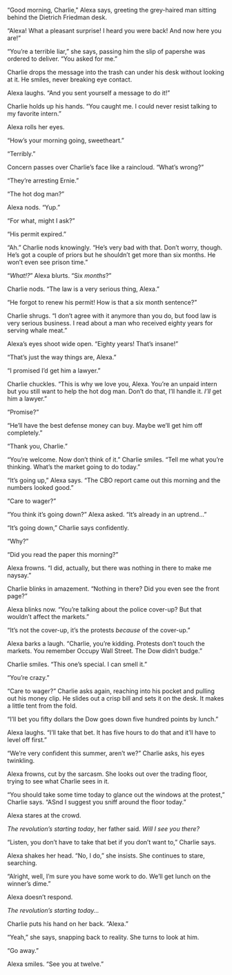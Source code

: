 “Good morning, Charlie," Alexa says, greeting the grey-haired man sitting behind
the Dietrich Friedman desk.

“Alexa! What a pleasant surprise! I heard you were back! And now here you are!”

“You’re a terrible liar,” she says, passing him the slip of papershe was ordered
to deliver. “You asked for me.”

Charlie drops the message into the trash can under his desk without looking at
it. He smiles, never breaking eye contact.

Alexa laughs. “And you sent yourself a message to do it!”

Charlie holds up his hands. “You caught me. I could never resist talking to my
favorite intern.”

Alexa rolls her eyes.

“How’s your morning going, sweetheart.”

“Terribly.”

Concern passes over Charlie’s face like a raincloud. “What’s wrong?”

“They’re arresting Ernie.”

“The hot dog man?”

Alexa nods. “Yup.”

“For what, might I ask?”

“His permit expired.”

“Ah.” Charlie nods knowingly. “He’s very bad with that. Don’t worry, though.
He’s got a couple of priors but he shouldn’t get more than six months. He won’t
even see prison time.”

“_What!?_” Alexa blurts. “Six _months_?”

Charlie nods. “The law is a very serious thing, Alexa.”

“He forgot to renew his permit! How is that a six month sentence?”

Charlie shrugs. “I don’t agree with it anymore than you do, but food law is very
serious business. I read about a man who received eighty years for serving whale
meat.”

Alexa’s eyes shoot wide open. “Eighty years! That’s insane!”

“That’s just the way things are, Alexa.”

“I promised I’d get him a lawyer.”

Charlie chuckles. “This is why we love you, Alexa. You’re an unpaid intern but
you still want to help the hot dog man. Don’t do that, I’ll handle it. _I’ll_
get him a lawyer.”

“Promise?”

“He’ll have the best defense money can buy. Maybe we’ll get him off completely.”

“Thank you, Charlie.”

“You’re welcome. Now don’t think of it.” Charlie smiles. “Tell me what you’re
thinking. What’s the market going to do today.”

“It’s going up,” Alexa says. “The CBO report came out this morning and the
numbers looked good.”

“Care to wager?”

“You think it’s going down?” Alexa asked. “It’s already in an uptrend...”

“It’s going down,” Charlie says confidently.

“Why?”

“Did you read the paper this morning?”

Alexa frowns. “I did, actually, but there was nothing in there to make me
naysay.”

Charlie blinks in amazement. “Nothing in there? Did you even see the front
page?”

Alexa blinks now. “You’re talking about the police cover-up? But that wouldn’t
affect the markets.”

“It’s not the cover-up, it’s the protests _because_ of the cover-up.”

Alexa barks a laugh. “Charlie, you’re kidding. Protests don’t touch the markets.
You remember Occupy Wall Street. The Dow didn’t budge.”

Charlie smiles. “This one’s special. I can smell it.”

“You’re crazy.”

“Care to wager?” Charlie asks again, reaching into his pocket and pulling out
his money clip. He slides out a crisp bill and sets it on the desk. It makes a
little tent from the fold.

“I’ll bet you fifty dollars the Dow goes down five hundred points by lunch.”

Alexa laughs. “I’ll take that bet. It has five hours to do that and it’ll have
to level off first.”

“We’re very confident this summer, aren’t we?” Charlie asks, his eyes twinkling.

Alexa frowns, cut by the sarcasm. She looks out over the trading floor, trying
to see what Charlie sees in it.

“You should take some time today to glance out the windows at the protest,”
Charlie says. “ASnd I suggest you sniff around the floor today.”

Alexa stares at the crowd.

_The revolution’s starting today_, her father said. _Will I see you there?_

“Listen, you don’t have to take that bet if you don’t want to,” Charlie says.

Alexa shakes her head. “No, I do,” she insists. She continues to stare,
searching.

“Alright, well, I’m sure you have some work to do. We’ll get lunch on the
winner’s dime.”

Alexa doesn’t respond.

_The revolution’s starting today..._

Charlie puts his hand on her back. “Alexa.”

“Yeah,” she says, snapping back to reality. She turns to look at him.

“Go away.”

Alexa smiles. “See you at twelve.”
